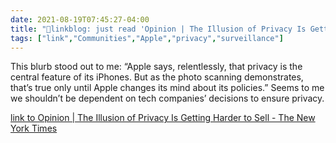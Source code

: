 ```yaml
---
date: 2021-08-19T07:45:27-04:00
title: "🔗linkblog: just read 'Opinion | The Illusion of Privacy Is Getting Harder to Sell - The New York Times'"
tags: ["link","Communities","Apple","privacy","surveillance"]
---
```

This blurb stood out to me: “Apple says, relentlessly, that privacy is the central feature of its iPhones. But as the photo scanning demonstrates, that’s true only until Apple changes its mind about its policies.” Seems to me we shouldn’t be dependent on tech companies’ decisions to ensure privacy.
 
[link to Opinion | The Illusion of Privacy Is Getting Harder to Sell - The New York Times](https://www.nytimes.com/2021/08/19/opinion/apple-iphone-privacy.html)
